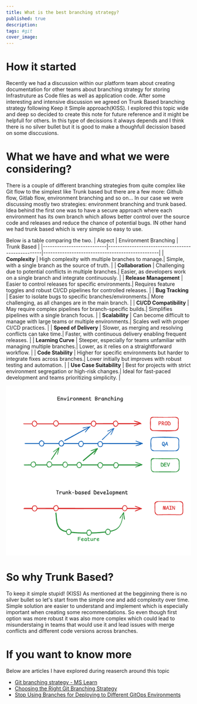 ```yaml
---
title: What is the best branching strategy?
published: true
description: 
tags: #git
cover_image: 
---
```


# How it started

Recently we had a discussion within our platform team about creating documentation for other teams about branching strategy for storing Infrastruture as Code files as well as application code. After some interesting and intensive discussion we agreed on Trunk Based branching strategy following Keep it Simple approach(KISS). I explored this topic wide and deep so decided to create this note for future reference and it might be helpfull for others. In this type of decissions it always depends and I think there is no silver bullet but it is good to make a thoughfull decission based on some disccusions.

# What we have and what we were considering?

There is a couple of different branching strategies from quite complex like Git flow to the simplest like Trunk based but there are a few more: Github flow, Gitlab flow, environment branching and so on...
In our case we were discussing mostly two strategies: environment branching and trunk based. Idea behind the first one was to have a secure approach where each environment has its own branch which allows better control over the source code and releases and reduce the chance of potential bugs. IN other hand we had trunk based which is very simple so easy to use.

Below is a table comparing the two. 
| Aspect                    | Environment Branching                            | Trunk Based                                     |
|---------------------------|--------------------------------------------------|-------------------------------------------------|
| **Complexity**            | High complexity with multiple branches to manage.| Simple, with a single branch as the source of truth. |
| **Collaboration**         | Challenging due to potential conflicts in multiple branches.| Easier, as developers work on a single branch and integrate continuously. |
| **Release Management**    | Easier to control releases for specific environments.| Requires feature toggles and robust CI/CD pipelines for controlled releases. |
| **Bug Tracking**          | Easier to isolate bugs to specific branches/environments.| More challenging, as all changes are in the main branch. |
| **CI/CD Compatibility**   | May require complex pipelines for branch-specific builds.| Simplifies pipelines with a single branch focus. |
| **Scalability**           | Can become difficult to manage with large teams or multiple environments.| Scales well with proper CI/CD practices. |
| **Speed of Delivery**     | Slower, as merging and resolving conflicts can take time.| Faster, with continuous delivery enabling frequent releases. |
| **Learning Curve**        | Steeper, especially for teams unfamiliar with managing multiple branches.| Lower, as it relies on a straightforward workflow. |
| **Code Stability**        | Higher for specific environments but harder to integrate fixes across branches.| Lower initially but improves with robust testing and automation. |
| **Use Case Suitability**  | Best for projects with strict environment segregation or high-risk changes.| Ideal for fast-paced development and teams prioritizing simplicity. |



![Environment branching vs Trunk-based devlopment](../img/branching.png)

# So why Trunk Based?

To keep it simple stupid! (KISS) As mentioned at the begginning there is no silver bullet so let's start from the simple one and add complexity over time. Simple solution are easier to understand and implement which is especially important when creating some recommendations. So even though first option was more robust it was also more complex which could lead to misunderstaing in teams that would use it and lead issues with merge conflicts and different code versions across branches. 

# If you want to know more

Below are articles I have explored during reaserch around this topic
- [Git branching strategy - MS Learn](https://learn.microsoft.com/en-us/azure/devops/repos/git/git-branching-guidance?view=azure-devops)
- [Choosing the Right Git Branching Strategy](https://medium.com/@sreekanth.thummala/choosing-the-right-git-branching-strategy-a-comparative-analysis-f5e635443423)
- [Stop Using Branches for Deploying to Different GitOps Environments](https://codefresh.io/blog/stop-using-branches-deploying-different-gitops-environments/)
